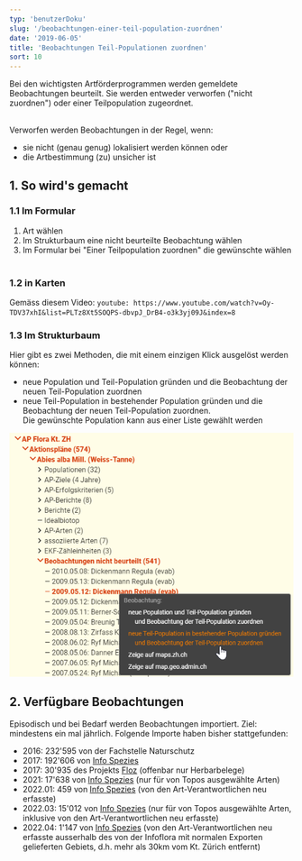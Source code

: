 ```yaml
---
typ: 'benutzerDoku'
slug: '/beobachtungen-einer-teil-population-zuordnen'
date: '2019-06-05'
title: 'Beobachtungen Teil-Populationen zuordnen'
sort: 10
---
```


Bei den wichtigsten Artförderprogrammen werden gemeldete Beobachtungen beurteilt. Sie werden entweder verworfen ("nicht zuordnen") oder einer Teilpopulation zugeordnet.<br/><br/>

Verworfen werden Beobachtungen in der Regel, wenn:

- sie nicht (genau genug) lokalisiert werden können oder
- die Artbestimmung (zu) unsicher ist

## 1. So wird's gemacht

### 1.1 Im Formular

1. Art wählen
2. Im Strukturbaum eine nicht beurteilte Beobachtung wählen
3. Im Formular bei "Einer Teilpopulation zuordnen" die gewünschte wählen<br/><br/>

### 1.2 in Karten

Gemäss diesem Video:
`youtube: https://www.youtube.com/watch?v=Oy-TDV37xhI&list=PLTz8Xt5SOQPS-dbvpJ_DrB4-o3k3yj09J&index=8`

### 1.3 Im Strukturbaum

Hier gibt es zwei Methoden, die mit einem einzigen Klick ausgelöst werden können:

- neue Population und Teil-Population gründen und die Beobachtung der neuen Teil-Population zuordnen
- neue Teil-Population in bestehender Population gründen und die Beobachtung der neuen Teil-Population zuordnen.<br/>
  Die gewünschte Population kann aus einer Liste gewählt werden

![im Strukturbaum](beobZuordnen_01.png)<br/>

## 2. Verfügbare Beobachtungen

Episodisch und bei Bedarf werden Beobachtungen importiert. Ziel: mindestens ein mal jährlich. Folgende Importe haben bisher stattgefunden:

- 2016: 232'595 von der Fachstelle Naturschutz
- 2017: 192'606 von [Info Spezies](https://www.infoflora.ch/de/allgemeines/info-species.html)
- 2017: 30'935 des Projekts [Floz](https://www.floz.zbg.ch/) (offenbar nur Herbarbelege)
- 2021: 17'638 von [Info Spezies](https://www.infoflora.ch/de/allgemeines/info-species.html) (nur für von Topos ausgewählte Arten)
- 2022.01: 459 von [Info Spezies](https://www.infoflora.ch/de/allgemeines/info-species.html) (von den Art-Verantwortlichen neu erfasste)
- 2022.03: 15'012 von [Info Spezies](https://www.infoflora.ch/de/allgemeines/info-species.html) (nur für von Topos ausgewählte Arten, inklusive von den Art-Verantwortlichen neu erfasste)
- 2022.04: 1'147 von [Info Spezies](https://www.infoflora.ch/de/allgemeines/info-species.html) (von den Art-Verantwortlichen neu erfasste ausserhalb des von der Infoflora mit normalen Exporten gelieferten Gebiets, d.h. mehr als 30km vom Kt. Zürich entfernt)
  <br/><br/>

